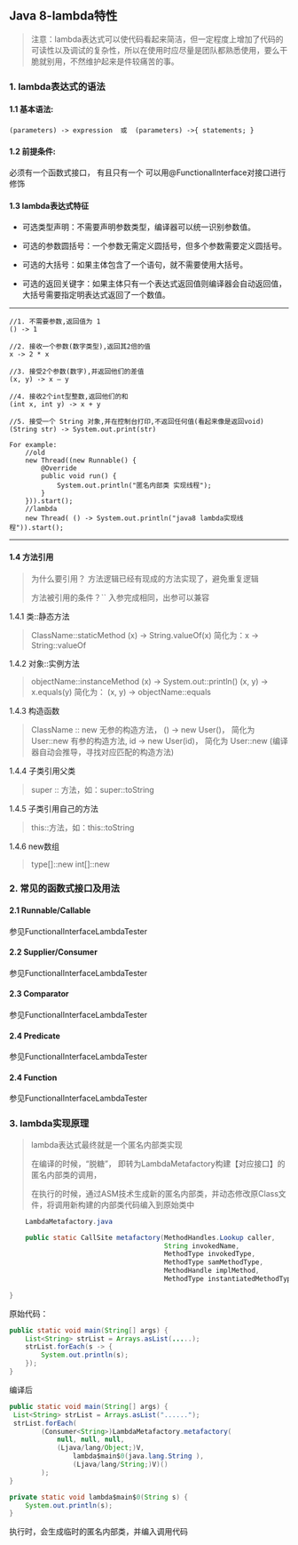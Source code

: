## Java 8-lambda特性

> 注意：lambda表达式可以使代码看起来简洁，但一定程度上增加了代码的可读性以及调试的复杂性，所以在使用时应尽量是团队都熟悉使用，要么干脆就别用，不然维护起来是件较痛苦的事。

### 1. lambda表达式的语法

#### 1.1 基本语法: 
    
    (parameters) -> expression  或  (parameters) ->{ statements; }

#### 1.2 前提条件:
必须有一个函数式接口， 有且只有一个
可以用@FunctionalInterface对接口进行修饰

#### 1.3 lambda表达式特征

- 可选类型声明：不需要声明参数类型，编译器可以统一识别参数值。

- 可选的参数圆括号：一个参数无需定义圆括号，但多个参数需要定义圆括号。

- 可选的大括号：如果主体包含了一个语句，就不需要使用大括号。

- 可选的返回关键字：如果主体只有一个表达式返回值则编译器会自动返回值，大括号需要指定明表达式返回了一个数值。
---
    //1. 不需要参数,返回值为 1 
    () -> 1  
      
    //2. 接收一个参数(数字类型),返回其2倍的值  
    x -> 2 * x  
      
    //3. 接受2个参数(数字),并返回他们的差值  
    (x, y) -> x – y  
      
    //4. 接收2个int型整数,返回他们的和  
    (int x, int y) -> x + y  
      
    //5. 接受一个 String 对象,并在控制台打印,不返回任何值(看起来像是返回void)  
    (String str) -> System.out.print(str)

    For example:
        //old
        new Thread((new Runnable() {
            @Override
            public void run() {
                System.out.println("匿名内部类 实现线程");
            }
        })).start();
        //lambda
        new Thread( () -> System.out.println("java8 lambda实现线程")).start();
---        

#### 1.4 方法引用

> 为什么要引用？
> 方法逻辑已经有现成的方法实现了，避免重复逻辑
>
> 方法被引用的条件？``
> 入参完成相同，出参可以兼容
    
1.4.1 类::静态方法
> ClassName::staticMethod
> (x) -> String.valueOf(x) 简化为：x -> String::valueOf

1.4.2 对象::实例方法
> objectName::instanceMethod
> (x) -> System.out::println()
> (x, y) -> x.equals(y)  简化为： (x, y) -> objectName::equals

1.4.3 构造函数
> ClassName :: new
> 无参的构造方法， () -> new User()， 简化为 User::new
> 有参的构造方法, id -> new User(id)， 简化为 User::new (编译器自动会推导，寻找对应匹配的构造方法)

1.4.4 子类引用父类
> super :: 方法，如：super::toString

1.4.5 子类引用自己的方法
> this::方法，如：this::toString

1.4.6 new数组
> type[]::new
> int[]::new

### 2. 常见的函数式接口及用法

#### 2.1 Runnable/Callable
参见FunctionalInterfaceLambdaTester

#### 2.2 Supplier/Consumer
参见FunctionalInterfaceLambdaTester

#### 2.3 Comparator
参见FunctionalInterfaceLambdaTester

#### 2.4 Predicate
参见FunctionalInterfaceLambdaTester

#### 2.4 Function
参见FunctionalInterfaceLambdaTester

### 3. lambda实现原理
> lambda表达式最终就是一个匿名内部类实现
>
> 在编译的时候，“脱糖”， 即转为LambdaMetafactory构建【对应接口】的匿名内部类的调用，
> 
> 在执行的时候，通过ASM技术生成新的匿名内部类，并动态修改原Class文件，将调用新构建的内部类代码编入到原始类中

```java
    LambdaMetafactory.java

    public static CallSite metafactory(MethodHandles.Lookup caller,
                                       String invokedName,
                                       MethodType invokedType,
                                       MethodType samMethodType,
                                       MethodHandle implMethod,
                                       MethodType instantiatedMethodType){
    
}
```

原始代码：
```java
public static void main(String[] args) {
    List<String> strList = Arrays.asList(.....);
    strList.forEach(s -> {
        System.out.println(s);
    });
}
```

编译后
```java
public static void main(String[] args) {
 List<String> strList = Arrays.asList("......");
 strList.forEach(
        (Consumer<String>)LambdaMetafactory.metafactory(
            null, null, null,
            (Ljava/lang/Object;)V,
                lambda$main$0(java.lang.String ),
                (Ljava/lang/String;)V)()
        );
}

private static void lambda$main$0(String s) {
    System.out.println(s);
}

```

执行时，会生成临时的匿名内部类，并编入调用代码